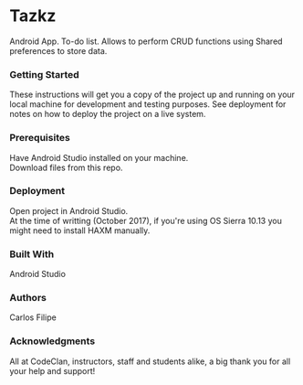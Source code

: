 # Tazkz

Android App. To-do list. Allows to perform CRUD functions using Shared preferences to store data.

### Getting Started

These instructions will get you a copy of the project up and running on your local machine for development and testing purposes. See deployment for notes on how to deploy the project on a live system.

### Prerequisites

Have Android Studio installed on your machine.</br>
Download files from this repo.</br>

### Deployment

Open project in Android Studio.</br>
At the time of writting (October 2017), if you're using OS Sierra 10.13 you might need to install HAXM manually.

### Built With

Android Studio

### Authors

Carlos Filipe

### Acknowledgments

All at CodeClan, instructors, staff and students alike, a big thank you for all your help and support!
